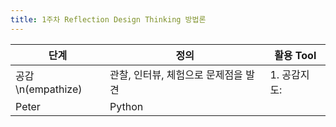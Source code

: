 ```yaml
---
title: 1주차 Reflection Design Thinking 방법론
---
```

|단계|정의|활용 Tool|
|------|----------|---|
|공감\n(empathize)|관찰, 인터뷰, 체험으로 문제점을 발견|1. 공감지도:|
|Peter|Python||
